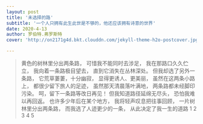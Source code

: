```yaml
---
layout: post
title: '未选择的路'
subtitle: '一个人只拥有此生此世是不够的，他还应该拥有诗意的世界'
date: 2020-4-13
author: 罗伯特.弗罗斯特
cover: 'http://on2171g4d.bkt.clouddn.com/jekyll-theme-h2o-postcover.jpg'

---
```


>黄色的树林里分出两条路， 
>可惜我不能同时去涉足， 
>我在那路口久久伫立， 
>我向着一条路极目望去， 
>直到它消失在丛林深处。 
>但我却选了另外一条路， 
>它荒草萋萋，十分幽寂， 
>显得更诱人、更美丽， 
>虽然在这两条小路上， 
>都很少留下旅人的足迹， 
>虽然那天清晨落叶满地， 
>两条路都未经脚印污染。 
>呵，留下一条路等改日再见！ 
>但我知道路径延绵无尽头， 
>恐怕我难以再回返。 
>也许多少年后在某个地方， 
>我将轻声叹息把往事回顾， 
>一片树林里分出两条路， 
>而我选了人迹更少的一条， 
>从此决定了我一生的道路
1
2
3
4
5

